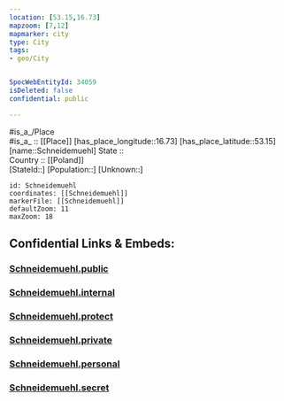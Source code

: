 ```yaml
---
location: [53.15,16.73] 
mapzoom: [7,12] 
mapmarker: city 
type: City
tags:
- geo/City


SpocWebEntityId: 34059
isDeleted: false
confidential: public

---
```

#is_a_/Place  
#is_a_ :: [[Place]] 
[has_place_longitude::16.73] 
[has_place_latitude::53.15] 
[name::Schneidemuehl] 
State ::  
Country :: [[Poland]]  
[StateId::] 
[Population::] 
[Unknown::] 


```leaflet
id: Schneidemuehl
coordinates: [[Schneidemuehl]] 
markerFile: [[Schneidemuehl]] 
defaultZoom: 11 
maxZoom: 18
```


## Confidential Links & Embeds: 

### [Schneidemuehl.public](/_public/\Earth\Continent\Europe\Europe~East\Poland\Provinces~Poland\Greater_Poland\CitySchneidemuehl.public.md) 

### [Schneidemuehl.internal](/_internal/\Earth\Continent\Europe\Europe~East\Poland\Provinces~Poland\Greater_Poland\CitySchneidemuehl.internal.md) 

### [Schneidemuehl.protect](/_protect/\Earth\Continent\Europe\Europe~East\Poland\Provinces~Poland\Greater_Poland\CitySchneidemuehl.protect.md) 

### [Schneidemuehl.private](/_private/\Earth\Continent\Europe\Europe~East\Poland\Provinces~Poland\Greater_Poland\CitySchneidemuehl.private.md) 

### [Schneidemuehl.personal](/_personal/\Earth\Continent\Europe\Europe~East\Poland\Provinces~Poland\Greater_Poland\CitySchneidemuehl.personal.md) 

### [Schneidemuehl.secret](/_secret/\Earth\Continent\Europe\Europe~East\Poland\Provinces~Poland\Greater_Poland\CitySchneidemuehl.secret.md)

